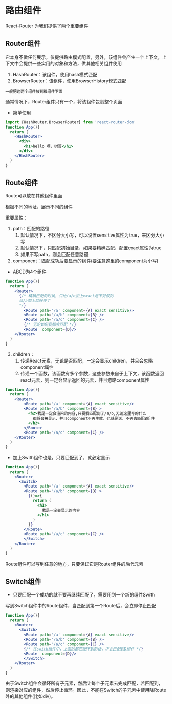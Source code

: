 # 路由组件

React-Router 为我们提供了两个重要组件

## Router组件

它本身不做任何展示，仅提供路由模式配置，另外，该组件会产生一个上下文，上下文中会提供一些实用的对象和方法，供其他相关组件使用

1. HashRouter：该组件，使用hash模式匹配
2. BrowserRouter：该组件，使用BrowserHistory模式匹配

```一般把这两个组件放到根组件下面```

通常情况下，Router组件只有一个，将该组件包裹整个页面
- 简单使用
```jsx
import {HashRouter,BrowserRouter} from 'react-router-dom'
function App(){
  return (
    <HashRouter>
      <div>
        <h1>hello 啊，树哥</h1>
      </div>
    </HashRouter>  
  )
}
```

## Route组件

Route可以放在其他组件里面

根据不同的地址，展示不同的组件

重要属性：

1. path：匹配的路径
   1. 默认情况下，不区分大小写，可以设置sensitive属性为true，来区分大小写
   2. 默认情况下，只匹配初始目录，如果要精确匹配，配置exact属性为true
   3. 如果不写path，则会匹配任意路径
2. component：匹配成功后要显示的组件(要注意这里的component为小写)
- ABCD为4个组件
```jsx
function App(){
  return (
    <Router>
      {/* 精确匹配的时候，只给/a/b加上exact是不好使的
      给/a加上就好使了
      */}
        <Route path='/a' component={A} exact sensitive/>
        <Route path='/a/b' component={B} />
        <Route path='/a/c' component={C} />
        {/* 无论如何我都会匹配 */}
        <Route  component={D}/>
    </Router>  
  )
}

```

3. children：
   1. 传递React元素，无论是否匹配，一定会显示children，并且会忽略component属性
   2. 传递一个函数，该函数有多个参数，这些参数来自于上下文，该函数返回react元素，则一定会显示返回的元素，并且忽略component属性
```jsx
function App(){
  return (
    <Router>
        <Route path='/a' component={A} exact sensitive/>
        <Route path='/a/b' component={B} >
          <h2>我是一定会渲染的内容,只要我匹配到了/a/b,无论这里写的什么
            都将会被显示，并且component不再生效，也就是说，不再去匹配B组件
          </h2>
        </Route>
        <Route path='/a/c' component={C} />
    </Router>  
  )
}
```
- 加上Swith组件也是，只要匹配到了，就必定显示 
```jsx
function App(){
  return (
    <Router>
      <Switch>
        <Route path='/a' component={A} exact sensitive/>
        <Route path='/a/b' component={B} >
          {()=>{
            return (
              <h1>
                我是一定会显示的内容
              </h1>
            )
          }}
        </Route>
        <Route path='/a/c' component={C} />
        </Switch>
    </Router>  
  )
}
```

Route组件可以写到任意的地方，只要保证它是Router组件的后代元素

## Switch组件

- 只要匹配一个成功的就不要再继续匹配了，需要用到一个新的组件Swith

写到Switch组件中的Route组件，当匹配到第一个Route后，会立即停止匹配
```jsx
function App(){
  return (
    <Router>
      <Switch>
        <Route path='/a' component={A} exact sensitive/>
        <Route path='/a/b' component={B} />
        <Route path='/a/c' component={C} />
        {/* 在swith组件中，上面的都匹配不到的话，才会匹配到D组件 */}
        <Route  component={D}/>
        </Switch>
    </Router>  
  )
}
```
由于Switch组件会循环所有子元素，然后让每个子元素去完成匹配，若匹配到，则渲染对应的组件，然后停止循环。因此，不能在Switch的子元素中使用除Route外的其他组件(比如div)。